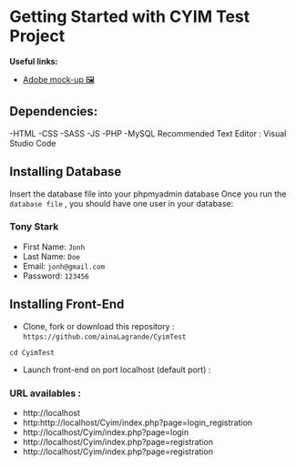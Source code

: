 # Getting Started with CYIM Test Project

**Useful links:**
- [Adobe mock-up 🖼️](https://xd.adobe.com/view/1ae16609-6859-43e9-ab4e-5d697e85b003-4fb2/)

## Dependencies:
-HTML
-CSS
-SASS
-JS
-PHP
-MySQL
Recommended Text Editor : Visual Studio Code


## Installing Database
Insert the database file into your phpmyadmin database
Once you run the `database file` , you should have one user in your database:

### Tony Stark

- First Name: `Jonh`
- Last Name: `Doe`
- Email: `jonh@gmail.com`
- Password: `123456`

## Installing Front-End

- Clone, fork or download  this repository : `https://github.com/ainaLagrande/CyimTest`

```
cd CyimTest
```
- Launch front-end on port localhost (default port) :

### URL availables :
 - http://localhost 
 - http:http://localhost/Cyim/index.php?page=login_registration
 - http://localhost/Cyim/index.php?page=login
 - http://localhost/Cyim/index.php?page=registration
 - http://localhost/Cyim/index.php?page=registration


